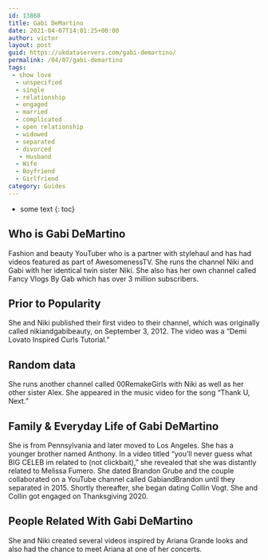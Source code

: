 ```yaml
---
id: 13868
title: Gabi DeMartino
date: 2021-04-07T14:01:25+00:00
author: victor
layout: post
guid: https://ukdataservers.com/gabi-demartino/
permalink: /04/07/gabi-demartino
tags:
 - show love
  - unspecified
  - single
  - relationship
  - engaged
  - married
  - complicated
  - open relationship
  - widowed
  - separated
  - divorced
   - Husband
  - Wife
  - Boyfriend
  - Girlfriend
category: Guides
---
```


* some text
{: toc}


## Who is Gabi DeMartino



Fashion and beauty YouTuber who is a partner with stylehaul and has had videos featured as part of AwesomenessTV. She runs the channel Niki and Gabi with her identical twin sister Niki. She also has her own channel called Fancy Vlogs By Gab which has over 3 million subscribers.

                
                
                
## Prior to Popularity



She and Niki published their first video to their channel, which was originally called nikiandgabibeauty, on September 3, 2012. The video was a &#8220;Demi Lovato Inspired Curls Tutorial.&#8221;

                
                
                
## Random data



She runs another channel called 00RemakeGirls with Niki as well as her other sister Alex. She appeared in the music video for the song &#8220;Thank U, Next.&#8221;

                
                
                
## Family & Everyday Life of Gabi DeMartino



She is from Pennsylvania and later moved to Los Angeles. She has a younger brother named Anthony. In a video titled &#8220;you&#8217;ll never guess what BIG CELEB im related to (not clickbait),&#8221; she revealed that she was distantly related to Melissa Fumero. She dated Brandon Grube and the couple collaborated on a YouTube channel called GabiandBrandon until they separated in 2015. Shortly thereafter, she began dating Collin Vogt. She and Collin got engaged on Thanksgiving 2020. 

                
                
                
## People Related With Gabi DeMartino



She and Niki created several videos inspired by Ariana Grande looks and also had the chance to meet Ariana at one of her concerts.

                
              
            
          
          
          